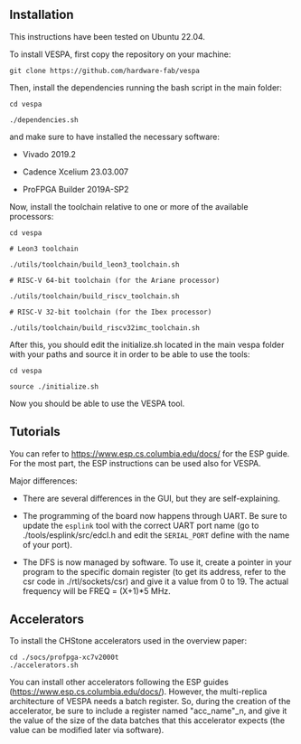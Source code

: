 
## Installation

This instructions have been tested on Ubuntu 22.04.


To install VESPA, first copy the repository on your machine:

    git clone https://github.com/hardware-fab/vespa

Then, install the dependencies running the bash script in the main folder:

    cd vespa

    ./dependencies.sh

and make sure to have installed the necessary software:

* Vivado 2019.2

* Cadence Xcelium 23.03.007

* ProFPGA Builder 2019A-SP2

Now, install the toolchain relative to one or more of the available processors:

    cd vespa

    # Leon3 toolchain

    ./utils/toolchain/build_leon3_toolchain.sh

    # RISC-V 64-bit toolchain (for the Ariane processor)

    ./utils/toolchain/build_riscv_toolchain.sh

    # RISC-V 32-bit toolchain (for the Ibex processor)

    ./utils/toolchain/build_riscv32imc_toolchain.sh

After this, you should edit the initialize.sh located in the main vespa folder
with your paths and source it in order to be able to use the tools:

    cd vespa

    source ./initialize.sh

Now you should be able to use the VESPA tool.


## Tutorials

You can refer to https://www.esp.cs.columbia.edu/docs/ for the ESP guide.
For the most part, the ESP instructions can be used also for VESPA.

Major differences:

* There are several differences in the GUI, but they are self-explaining.

* The programming of the board now happens through UART. Be sure to update the `esplink`
tool with the correct UART port name (go to ./tools/esplink/src/edcl.h and edit the
`SERIAL_PORT` define with the name of your port).

* The DFS is now managed by software. To use it, create a pointer in your program
to the specific domain register (to get its address, refer to the csr code in
./rtl/sockets/csr) and give it a value from 0 to 19. The actual frequency will be
FREQ = (X+1)*5 MHz.


## Accelerators

To install the CHStone accelerators used in the overview paper:

    cd ./socs/profpga-xc7v2000t
    ./accelerators.sh

You can install other accelerators following the ESP guides
(https://www.esp.cs.columbia.edu/docs/). However, the multi-replica architecture of
VESPA needs a batch register. So, during the creation of the accelerator, be sure
to include a register named "acc_name"_n, and give it the value of the size of the
data batches that this accelerator expects (the value can be modified later via software).




